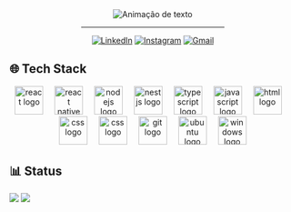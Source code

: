 <div align="center">
<img alt="Animação de texto" src="https://readme-typing-svg.demolab.com/?lines=Olá,%20meu%20nome%20é%20Vinícius!%20✌🏾;Dev%20Frontend%20💻;Bem%20Vindo!%20😉&font=Noto%20Sans&center=true&width=600&height=45&color=FFFFFF&vCenter=true&pause=1000&size=30">
  <hr width="50%">
  
[![LinkedIn](https://img.shields.io/badge/LinkedIn-0D1117?style=for-the-badge&logo=linkedin&logoColor=0077B5)](https://www.linkedin.com/in/apenasovini/)
[![Instagram](https://img.shields.io/badge/Instagram-0D1117?style=for-the-badge&logo=instagram&logoColor=E4405F)](https://www.instagram.com/sf.vini/)
[![Gmail](https://img.shields.io/badge/Gmail-0D1117?style=for-the-badge&logo=gmail&logoColor=D14836)](mailto:viniciusicmsc@gmail.com)
</div>

## 🌐 Tech Stack

<div align="center">
  <img src="https://cdn.simpleicons.org/React" height="50" alt="react logo"  />
    <img width="12" />
  <img src="https://cdn.worldvectorlogo.com/logos/react-native-1.svg" height="50" alt="react native logo"  />
    <img width="12" />
  <img src="https://cdn.simpleicons.org/nodedotjs" height="50" alt="nodejs logo"  />
    <img width="12" />
  <img src="https://cdn.simpleicons.org/nestjs" height="50" alt="nestjs logo"  />
    <img width="12" />
  <img src="https://cdn.simpleicons.org/typescript" height="50" alt="typescript logo"  />
    <img width="12" />
  <img src="https://cdn.worldvectorlogo.com/logos/logo-javascript.svg" height="50" alt="javascript logo"  />
    <img width="12" />
  <img src="https://cdn.worldvectorlogo.com/logos/html-1.svg" height="50" alt="html logo"  />
    <img width="12" />
  <img src="https://cdn.worldvectorlogo.com/logos/css-3.svg" height="50" alt="css logo"  />
    <img width="12" />
  <img src="https://cdn.worldvectorlogo.com/logos/tailwind-css-2.svg" height="50" alt="css logo"  />
    <img width="12" />
  <img src="https://cdn.worldvectorlogo.com/logos/git-icon.svg" height="50" alt="git logo"  />
    <img width="12" />
  <img src="https://cdn.worldvectorlogo.com/logos/ubuntu-4.svg" height="50" alt="ubuntu logo"  />
    <img width="12" />
  <img src="https://cdn.worldvectorlogo.com/logos/microsoft-windows-11.svg" height="50" alt="windows logo"  />
</div>

## 📊 Status

![](https://github-readme-stats.vercel.app/api?username=ApenasoVini&theme=github_dark&hide_border=true&include_all_commits=false&count_private=false&card_width=450px)
<img src="https://github-readme-stats.vercel.app/api/top-langs/?username=ApenasoVini&theme=github_dark&hide_border=false&include_all_commits=true&count_private=false&layout=compact">
